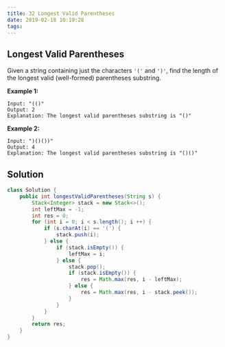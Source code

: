 ```yaml
---
title: 32 Longest Valid Parentheses
date: 2019-02-18 10:19:28
tags:
---
```


## Longest Valid Parentheses

Given a string containing just the characters `'('` and `')'`, find the length of the longest valid (well-formed) parentheses substring.

**Example 1:**

```
Input: "(()"
Output: 2
Explanation: The longest valid parentheses substring is "()"
```

**Example 2:**

```
Input: ")()())"
Output: 4
Explanation: The longest valid parentheses substring is "()()"
```

## Solution

```java
class Solution {
    public int longestValidParentheses(String s) {
        Stack<Integer> stack = new Stack<>();
        int leftMax = -1;
        int res = 0;
        for (int i = 0; i < s.length(); i ++) {
            if (s.charAt(i) == '(') {
                stack.push(i);
            } else {
                if (stack.isEmpty()) {
                    leftMax = i;
                } else {
                    stack.pop();
                    if (stack.isEmpty()) {
                        res = Math.max(res, i - leftMax);
                    } else {
                        res = Math.max(res, i - stack.peek());
                    }
                }
            }
        }
        return res;
    }
}
```

